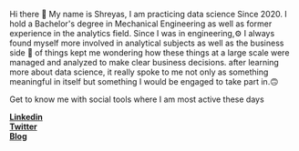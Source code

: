 Hi there 👋 My name is Shreyas, I am practicing data science Since 2020. I hold a Bachelor's degree in Mechanical Engineering as well as former experience in the analytics field. Since I was in engineering,⚙ I always found myself more involved in analytical subjects as well as the business side 🏢 of things kept me wondering how these things at a large scale were managed and analyzed to make clear business decisions. after learning more about data science, it really spoke to me not only as something meaningful in itself but something I would be engaged to take part in.🙃


Get to know me with social tools where I am most active these days

[**Linkedin**](https://www.linkedin.com/in/shreyask99/)   
[**Twitter**](https://twitter.com/kshreyas19)   
[**Blog**](https://shreyaskulkarni.hashnode.dev/)
